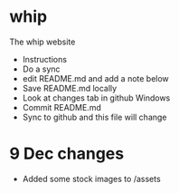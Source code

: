 # whip
The whip website

+ Instructions
+ Do a sync
+ edit README.md and add a note below
+ Save README.md locally
+ Look at changes tab in github Windows 
+ Commit README.md
+ Sync to github and this file will change

# 9 Dec changes

+ Added some stock images to /assets


